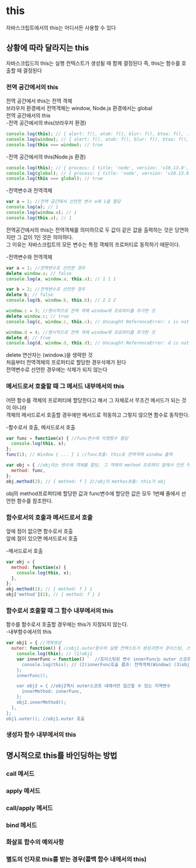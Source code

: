 # this
자바스크립트에서의 this는 어디서든 사용할 수 있다

## 상황에 따라 달라지는 this
자바스크립드의 this는 실행 컨텍스트가 생성될 때 함께 결정된다
즉, this는 함수를 호출할 때 결정된다

### 전역 공간에서의 this
전역 공간에서 this는 전역 객체  
브라우저 환경에서 전역객체는 window, Node.js 환경에서는  global  
전역 공간에서의 this  
-전역 공간에서의 this(브라우저 환경)  
```js
console.log(this); // { alert: f(), atob: f(), blur: f(), btoa: f(), ... }
console.log(window); // { alert: f(), atob: f(), blur: f(), btoa: f(), ... }
console.log(this === window); // true
```
-전역 공간에서의 this(Node.js 환경)  
```js
console.log(this); // { process: { title: 'node', version: 'v10.13.0',... } }
console.log(global); // { process: { title: 'node', version: 'v10.13.0',... } }
console.log(this === global); // true
```
-전역변수과 전역객체
```js
var a = 1; //전역 공간에서 선언한 변수 a에 1을 할당
console.log(a); // 1
console.log(window.a); // 1
console.log(this.a); // 1
```
전역공간에서의 this는 전역객체를 의미하므로 두 값이 같은 값을 출력하는 것은 당연하지만 그 값이 1인 것은 의아하다.  
그 이유는 자바스크립트의 모든 변수는 특정 객체의 프로퍼티로 동작하기 때문이다.  

-전역변수와 전역객체
```js
var a = 1; //전역변수로 선언한 경우
delete window.a; // false
console.log(a, window.a, this.a); // 1 1 1

var b = 2; //전역변수로 선언한 경우
delete b; // false
console.log(b, window.b, this.b); // 2 2 2

window.c = 3; //명시적으로 전역 객체 window에 프로퍼티를 추가한 것
delete window.c; // true
console.log(c, window.c, this.c); // Uncaught ReferenceError: c is not defined

window.d = 4; //명시적으로 전역 객체 window에 프로퍼티를 추가한 것
delete d; // true
console.log(d, window.d, this.d); // Uncaught ReferenceError: d is not defined
```
delete 연산자는 (window.)을 생략한 것  
처음부터 전역객체의 프로퍼티로 할당한 경우삭제가 된다  
전역변수로 선언한 경우에는 삭제가 되지 않는다  

### 메서드로서 호출할 때 그 메서드 내부에서의 this  

어떤 함수를 객체의 프로퍼티에 할당한다고 해서 그 자체로서 무조건 메서드가 되는 것이 아니라  
객체의 메서드로서 호출할 경우에만 메서드로 작동하고 그렇지 않으면 함수로 동작한다.  

-함수로서 호출, 메서드로서 호출
```js
var func = function(x) { //func변수에 익명함수 할당
  console.log(this, x);
};
func(1); // Window { ... } 1 //func호출: this로 전역객체 window 출력

var obj = { //obj라는 변수에 객체를 할당. 그 객체의 method 프로퍼티 앞에서 만든 func 함수 할당
  method: func,
};
obj.method(2); // { method: f } 2//obj의 methos호출: this가 obj
```
obj의 method프로퍼티에 할당한 값과 func변수에 할당한 값은 모두 1번째 줄에서 선언한 함수를 참조한다.

### 함수로서의 호출과 메서드로서 호출  
앞에 점이 없으면 함수로서 호출  
앞에 점이 있으면 메서드로서 호출

-메서드로서 호출
```js
var obj = {
  method: function(x) {
    console.log(this, x);
  },
};
obj.method(1); // { method: f } 1
obj['method'](2); // { method: f } 2
```

### 함수로서 호출할 때 그 함수 내부에서의 this
함수를 함수로서 호출할 경우에는 this가 지정되지 않는다.  
-내부함수에서의 this  
```js
var obj1 = { //객체생성
  outer: function() { //obj1.outer함수의 실행 컨텍스트가 생성괴면서 호이스팅, 스코프 체인 정보를 수집하고 this 바인딩. this에는 마지막 점 앞의 객체인 obj1이 바인딩됨.
    console.log(this); // (1)obj1
    var innerFunc = function() `  //호이스팅된 변수 innerFunc는 outer 스코프 내에서만 접근할 수 있는 지역변수
      console.log(this); // (2)innerFunc호출 결과: 전역객체(Window) (3)obj2.innerMethod호출: obj2.innerMethod
    };
    innerFunc(); 

    var obj2 = { //obj2역시 outer스코프 내에서만 접근할 수 있는 지역변수
      innerMethod: innerFunc,
    };
    obj2.innerMethod();
  },
};
obj1.outer(); //obj1.outer 호출
```  

### 생성자 함수 내부에서의 this


## 명시적으로 this를 바인딩하는 방법
### call 메서드

### apply 메서드

### call/apply 메서드

### bind 메서드

### 화살표 함수의 예외사항

### 별도의 인자로 this를 받는 경우(콜백 함수 내에서의 this)





```js

```
